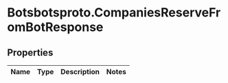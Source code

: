 # Botsbotsproto.CompaniesReserveFromBotResponse

## Properties
Name | Type | Description | Notes
------------ | ------------- | ------------- | -------------
